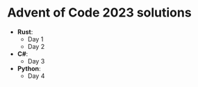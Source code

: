 # Advent of Code 2023 solutions
* **Rust**:
    * Day 1
    * Day 2
* **C#**:
    * Day 3
* **Python**:
    * Day 4
